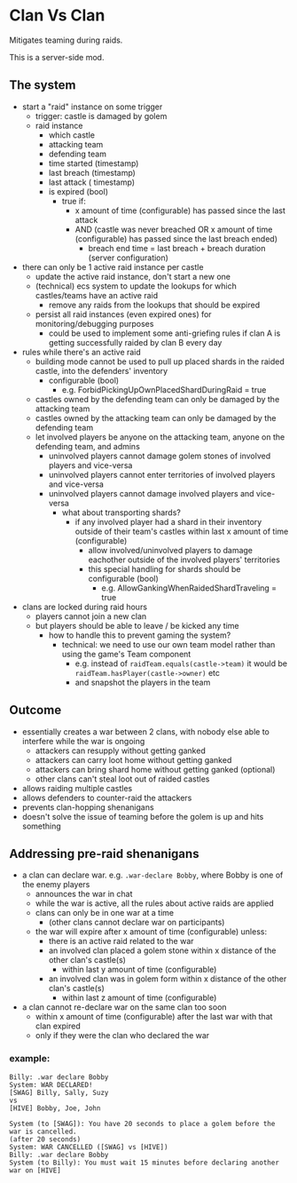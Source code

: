 # Clan Vs Clan
Mitigates teaming during raids.

This is a server-side mod.

## The system
- start a "raid" instance on some trigger
  - trigger: castle is damaged by golem
  - raid instance
    - which castle 
    - attacking team
    - defending team
    - time started (timestamp)
    - last breach (timestamp)
    - last attack ( timestamp)
    - is expired (bool)
      - true if:
        - x amount of time (configurable) has passed since the last attack
        - AND (castle was never breached OR x amount of time (configurable) has passed since the last breach ended)
          - breach end time = last breach + breach duration (server configuration)
- there can only be 1 active raid instance per castle
  - update the active raid instance, don't start a new one
  - (technical) ecs system to update the lookups for which castles/teams have an active raid
    - remove any raids from the lookups that should be expired
  - persist all raid instances (even expired ones) for monitoring/debugging purposes
    - could be used to implement some anti-griefing rules if clan A is getting successfully raided by clan B every day 
- rules while there's an active raid
  - building mode cannot be used to pull up placed shards in the raided castle, into the defenders' inventory
    - configurable (bool)
      - e.g. ForbidPickingUpOwnPlacedShardDuringRaid = true
  - castles owned by the defending team can only be damaged by the attacking team
  - castles owned by the attacking team can only be damaged by the defending team
  - let involved players be anyone on the attacking team, anyone on the defending team, and admins
    - uninvolved players cannot damage golem stones of involved players and vice-versa
    - uninvolved players cannot enter territories of involved players and vice-versa  
    - uninvolved players cannot damage involved players and vice-versa
      - what about transporting shards?
        - if any involved player had a shard in their inventory outside of their team's castles within last x amount of time (configurable)
          - allow involved/uninvolved players to damage eachother outside of the involved players' territories
          - this special handling for shards should be configurable (bool)
            - e.g. AllowGankingWhenRaidedShardTraveling = true
- clans are locked during raid hours
  - players cannot join a new clan 
  - but players should be able to leave / be kicked any time
    - how to handle this to prevent gaming the system?
      - technical: we need to use our own team model rather than using the game's Team component
          - e.g. instead of  `raidTeam.equals(castle->team)` it would be `raidTeam.hasPlayer(castle->owner)` etc
          - and snapshot the players in the team

## Outcome
- essentially creates a war between 2 clans, with nobody else able to interfere while the war is ongoing
  - attackers can resupply without getting ganked
  - attackers can carry loot home without getting ganked
  - attackers can bring shard home without getting ganked (optional)
  - other clans can't steal loot out of raided castles
- allows raiding multiple castles
- allows defenders to counter-raid the attackers
- prevents clan-hopping shenanigans
- doesn't solve the issue of teaming before the golem is up and hits something


## Addressing pre-raid shenanigans
- a clan can declare war. e.g. `.war-declare Bobby`, where Bobby is one of the enemy players
  - announces the war in chat
  - while the war is active, all the rules about active raids are applied
  - clans can only be in one war at a time
    - (other clans cannot declare war on participants) 
  - the war will expire after x amount of time (configurable) unless:
    - there is an active raid related to the war
    - an involved clan placed a golem stone within x distance of the other clan's castle(s)
      - within last y amount of time (configurable)
    - an involved clan was in golem form within x distance of the other clan's castle(s)
      - within last z amount of time (configurable)
- a clan cannot re-declare war on the same clan too soon
  - within x amount of time (configurable) after the last war with that clan expired
  - only if they were the clan who declared the war

### example:
```
Billy: .war declare Bobby
System: WAR DECLARED!
[SWAG] Billy, Sally, Suzy
vs
[HIVE] Bobby, Joe, John

System (to [SWAG]): You have 20 seconds to place a golem before the war is cancelled.
(after 20 seconds)
System: WAR CANCELLED ([SWAG] vs [HIVE])
Billy: .war declare Bobby
System (to Billy): You must wait 15 minutes before declaring another war on [HIVE]
```